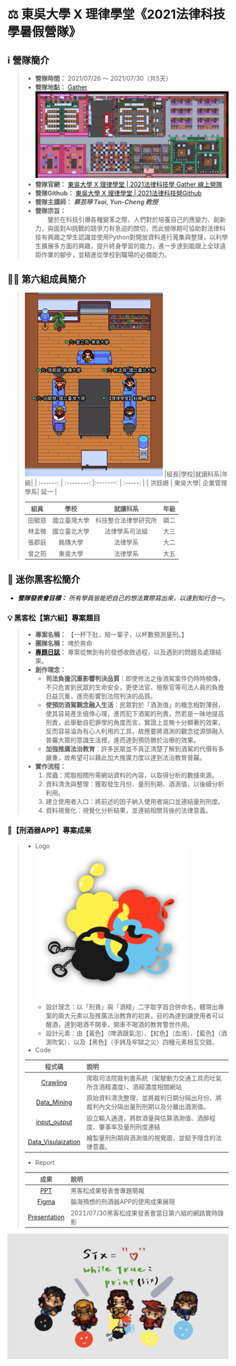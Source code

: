 # :balance_scale: 東吳大學 X 理律學堂《2021法律科技學暑假營隊》

## :information_source: 營隊簡介
> * **營隊時間：** 2021/07/26 ～ 2021/07/30（共5天）  
> * **營隊地點：** [Gather](https://reurl.cc/dGOAnD)  
> ![Gather_classroom](./picture/Lawtech全域圖.png "Lawtech_GatherClass")
> * **營隊官網：** [東吳大學 X 理律學堂 | 2021法律科技學 Gather 線上營隊](https://sites.google.com/view/lawtechscu)
> * **營隊Github：** [東吳大學 X 理律學堂 | 2021法律科技營Github](https://reurl.cc/EpMnGn)    
> * **營隊主講師：** **_蔡芸琤 Tsai, Yun-Cheng 教授_**
> * **營隊宗旨：**   
> &emsp;&emsp;鑒於在科技引爆各種變革之際，人們對於培養自己的應變力、創新力，與面對AI挑戰的競爭力有急迫的關切，而此營隊期可協助對法律科技有興趣之學生認識並使用Python對開放資料進行蒐集與整理，以利學生擴展多方面的興趣，提升終身學習的能力，進一步達到能跟上全球遠距作業的腳步，並精進從學校到職場的必備能力。

## :man_student: 第六組成員簡介
> ![Team6_member](./picture/team6_0730.png "team60730")
> |組長|學校|就讀科系|年級|
> | :------: | :--------: |:-------: | :-----: |
> |  洪鈺姍 | 東吳大學| 企業管理學系| 延一 |
> 
> | 組員  |   學校  |  就讀科系   |   年級  |
> | :------: | :--------: |  :--------:  | :-----: |
> | 田毓慈 |  國立臺灣大學  |  科技整合法律學研究所 | 碩二 |
> | 林孟微 |  國立臺北大學  |  法律學系司法組   | 大三 |
> | 張郡庭 |  銘傳大學  |      法律學系      | 大二 |
> | 曾之筠 |  東吳大學 | 法律學系 | 大五 |



## :checkered_flag: 迷你黑客松簡介
* ***營隊發表會目標：** 所有學員皆能把自己的想法實際寫出來，以達到知行合一。*  
### :bulb: 黑客松【第六組】專案題目
> * **專案名稱：** 【一杯下肚，賠一輩子，以杯數預測量刑。】
> * **團隊名稱：** 啤於奔命
> * **[專題日誌](https://reurl.cc/nEjnal)：** 專案從無到有的發想收斂過程，以及遇到的問題及處理結果。
> * **創作理念：**  
>   * **司法負擔沉重影響判決品質**：即使修法之後酒駕案件仍時時頻傳，不只危害到民眾的生命安全，更使法官、檢察官等司法人員的負擔日益沉重，進而影響到法院判決的品質。
>   * **使預防酒駕觀念融入生活**：民眾對於「酒測值」的概念相對薄弱，使其容易產生僥倖心理，進而犯下酒駕的刑責，然若是一昧地提高刑責，此舉動自犯罪學的角度而言，實證上並無十分顯著的效果，反而容易淪為有心人利用的工具，故應要將酒測的觀念從源頭融入普羅大眾的意識生活裡，進而達到預防勝於治療的效果。
>   * **加強推廣法治教育**：許多民眾並不真正清楚了解到酒駕的代價有多嚴重，故希望可以藉此加大推廣力度以達到法治教育普羅。
> * **實作流程：**  
>   1. 爬蟲：爬取相關所需網站資料的內容，以取得分析的數據來源。
>   2. 資料清洗與整理：獲取發生月份、量刑刑期、酒測值，以後續分析利用。
>   3. 建立使用者入口：將前述的因子納入使用者端口並連結量刑刑度。
>   4. 資料視覺化：視覺化分析結果，並連結相關背後的法律意義。  

### :star2:【刑酒器APP】專案成果
> * Logo  
> ![APP_Logo](./picture/刑酒器APP_logo.png)
>   * 設計理念：以「刑責」與「酒精」二字取字首合併命名，體現出專案的兩大元素以及推廣法治教育的初衷，目的為達到讓使用者可以醒酒，達到喝酒不開車，開車不喝酒的教育警世作用。
>   * 設計元素：由【黃色】（啤酒跟氣泡）、【紅色】（血液）、【藍色】（酒測吹氣）、以及【黑色】（手銬及牢獄之災）四種元素相互交錯。  
> * Code  
>
> | 程式碼 | 說明 |   
> | :-----: | :-------- |
> |[Crawling](./一杯下肚，賠一輩子，以杯數預測量刑。/code/Crawling.ipynb)|爬取司法院裁判書系統（駕駛動力交通工具而吐氣所含酒精濃度）、酒經濃度相關網站|  
> |[Data_Mining](./一杯下肚，賠一輩子，以杯數預測量刑。/code/Data_Mining.ipynb)|原始資料清洗整理，並將裁判日期分隔出月份、將裁判內文分隔出量刑刑期以及分離出酒測值。|  
> [input_output](./一杯下肚，賠一輩子，以杯數預測量刑。/code/input_output.ipynb)|設立輸入通道，將飲酒量與估算酒測值、酒醉程度、肇事率及量刑刑度連結|
> |[Data_Visulaization](./一杯下肚，賠一輩子，以杯數預測量刑。/code/Data_Visulaization.ipynb)|繪製量刑刑期與酒測值的視覺圖，並賦予隱含的法律意義。|
> 
> * Report
> 
> | 成果 | 說明 |   
> | :-----: | :-------- |
> |[PPT](./一杯下肚，賠一輩子，以杯數預測量刑。/report/刑酒器APP_呼氣酒精濃度預測量刑系統.pdf)|黑客松成果發表會專題簡報|
> |[Figma](https://reurl.cc/Q9kVkO)|腦海預想的刑酒器APP的使用成果展現| 
> |[Presentation](https://youtu.be/zPB1LGj_R4k)|2021/07/30黑客松成果發表會當日第六組的網路實時錄影|
 
![APP_Logo](./picture/team6_drawing_by%E4%B9%8B%E7%AD%A0_new.jpg)

